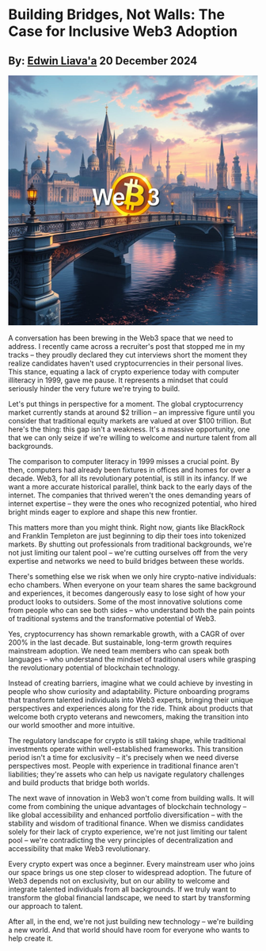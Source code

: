 # Building Bridges, Not Walls: The Case for Inclusive Web3 Adoption
## By: [Edwin Liava'a](https://github.com/EdwinLiavaa) 20 December 2024

<p align="center">
 <img width="800" src="https://github.com/EdwinLiavaa/liavaa.space/blob/main/blog/20241220/pic.png">
</p>

A conversation has been brewing in the Web3 space that we need to address. I recently came across a recruiter's post that stopped me in my tracks – they proudly declared they cut interviews short the moment they realize candidates haven't used cryptocurrencies in their personal lives. This stance, equating a lack of crypto experience today with computer illiteracy in 1999, gave me pause. It represents a mindset that could seriously hinder the very future we're trying to build.

Let's put things in perspective for a moment. The global cryptocurrency market currently stands at around $2 trillion – an impressive figure until you consider that traditional equity markets are valued at over $100 trillion. But here's the thing: this gap isn't a weakness. It's a massive opportunity, one that we can only seize if we're willing to welcome and nurture talent from all backgrounds.

The comparison to computer literacy in 1999 misses a crucial point. By then, computers had already been fixtures in offices and homes for over a decade. Web3, for all its revolutionary potential, is still in its infancy. If we want a more accurate historical parallel, think back to the early days of the internet. The companies that thrived weren't the ones demanding years of internet expertise – they were the ones who recognized potential, who hired bright minds eager to explore and shape this new frontier.

This matters more than you might think. Right now, giants like BlackRock and Franklin Templeton are just beginning to dip their toes into tokenized markets. By shutting out professionals from traditional backgrounds, we're not just limiting our talent pool – we're cutting ourselves off from the very expertise and networks we need to build bridges between these worlds.

There's something else we risk when we only hire crypto-native individuals: echo chambers. When everyone on your team shares the same background and experiences, it becomes dangerously easy to lose sight of how your product looks to outsiders. Some of the most innovative solutions come from people who can see both sides – who understand both the pain points of traditional systems and the transformative potential of Web3.

Yes, cryptocurrency has shown remarkable growth, with a CAGR of over 200% in the last decade. But sustainable, long-term growth requires mainstream adoption. We need team members who can speak both languages – who understand the mindset of traditional users while grasping the revolutionary potential of blockchain technology.

Instead of creating barriers, imagine what we could achieve by investing in people who show curiosity and adaptability. Picture onboarding programs that transform talented individuals into Web3 experts, bringing their unique perspectives and experiences along for the ride. Think about products that welcome both crypto veterans and newcomers, making the transition into our world smoother and more intuitive.

The regulatory landscape for crypto is still taking shape, while traditional investments operate within well-established frameworks. This transition period isn't a time for exclusivity – it's precisely when we need diverse perspectives most. People with experience in traditional finance aren't liabilities; they're assets who can help us navigate regulatory challenges and build products that bridge both worlds.

The next wave of innovation in Web3 won't come from building walls. It will come from combining the unique advantages of blockchain technology – like global accessibility and enhanced portfolio diversification – with the stability and wisdom of traditional finance. When we dismiss candidates solely for their lack of crypto experience, we're not just limiting our talent pool – we're contradicting the very principles of decentralization and accessibility that make Web3 revolutionary.

Every crypto expert was once a beginner. Every mainstream user who joins our space brings us one step closer to widespread adoption. The future of Web3 depends not on exclusivity, but on our ability to welcome and integrate talented individuals from all backgrounds. If we truly want to transform the global financial landscape, we need to start by transforming our approach to talent.

After all, in the end, we're not just building new technology – we're building a new world. And that world should have room for everyone who wants to help create it.